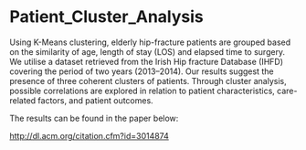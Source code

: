 # Patient_Cluster_Analysis
Using K-Means clustering, elderly hip-fracture patients are grouped based on the similarity of age, length of stay (LOS) and elapsed time to surgery. We utilise a dataset retrieved from the Irish Hip fracture Database (IHFD) covering the period of two years (2013–2014). Our results suggest the presence of three coherent clusters of patients. Through cluster analysis, possible correlations are explored in relation to patient characteristics, care-related factors, and patient outcomes.

The results can be found in the paper below:

http://dl.acm.org/citation.cfm?id=3014874

